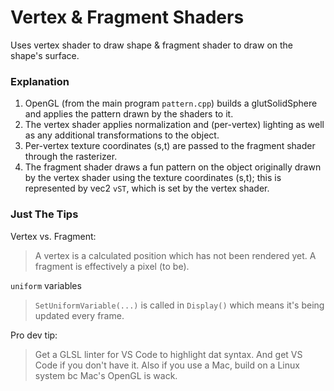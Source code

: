 # Vertex & Fragment Shaders
Uses vertex shader to draw shape & fragment shader to draw on the shape's surface.

### Explanation

1. OpenGL (from the main program `pattern.cpp`) builds a glutSolidSphere and applies the pattern drawn by the shaders to it.
2. The vertex shader applies normalization and (per-vertex) lighting as well as any additional transformations to the object.
3. Per-vertex texture coordinates (s,t) are passed to the fragment shader through the rasterizer.
4. The fragment shader draws a fun pattern on the object originally drawn by the vertex shader using the texture coordinates (s,t); this is represented by vec2 `vST`, which is set by the vertex shader.

### Just The Tips
Vertex vs. Fragment:
> A vertex is a calculated position which has not been rendered yet. A fragment is effectively a pixel (to be).

`uniform` variables
> `SetUniformVariable(...)` is called in `Display()` which means it's being updated every frame.

Pro dev tip:
> Get a GLSL linter for VS Code to highlight dat syntax. And get VS Code if you don't have it.
> Also if you use a Mac, build on a Linux system bc Mac's OpenGL is wack.